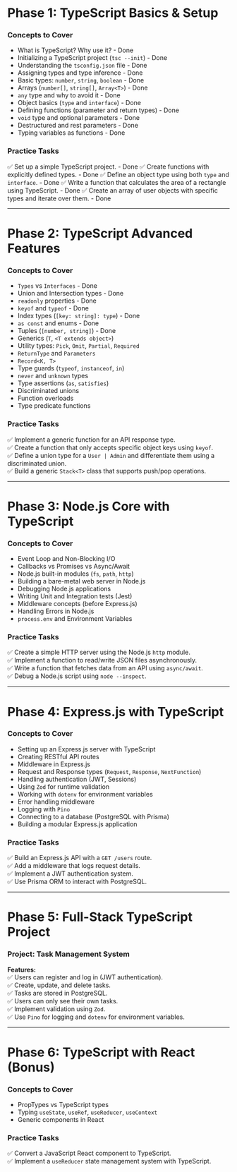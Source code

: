 # **Phase 1: TypeScript Basics & Setup**
### **Concepts to Cover**
- What is TypeScript? Why use it? - Done
- Initializing a TypeScript project (`tsc --init`) - Done
- Understanding the `tsconfig.json` file - Done 
- Assigning types and type inference - Done 
- Basic types: `number`, `string`, `boolean` - Done
- Arrays (`number[]`, `string[]`, `Array<T>`) - Done
- `any` type and why to avoid it - Done
- Object basics (`type` and `interface`) - Done
- Defining functions (parameter and return types) - Done
- `void` type and optional parameters - Done
- Destructured and rest parameters - Done
- Typing variables as functions - Done

### **Practice Tasks**
✅ Set up a simple TypeScript project.  - Done
✅ Create functions with explicitly defined types. - Done
✅ Define an object type using both `type` and `interface`.  - Done
✅ Write a function that calculates the area of a rectangle using TypeScript.  - Done
✅ Create an array of user objects with specific types and iterate over them.  - Done

---

# **Phase 2: TypeScript Advanced Features**
### **Concepts to Cover**
- `Types` vs `Interfaces` - Done
- Union and Intersection types - Done
- `readonly` properties - Done
- `keyof` and `typeof` - Done
- Index types (`[key: string]: type`) - Done
- `as const` and enums - Done
- Tuples (`[number, string]`) - Done
- Generics (`T`, `<T extends object>`)
- Utility types: `Pick`, `Omit`, `Partial`, `Required`
- `ReturnType` and `Parameters`
- `Record<K, T>`
- Type guards (`typeof`, `instanceof`, `in`)
- `never` and `unknown` types
- Type assertions (`as`, `satisfies`)
- Discriminated unions
- Function overloads
- Type predicate functions

### **Practice Tasks**
✅ Implement a generic function for an API response type.  
✅ Create a function that only accepts specific object keys using `keyof`.  
✅ Define a union type for a `User | Admin` and differentiate them using a discriminated union.  
✅ Build a generic `Stack<T>` class that supports push/pop operations.  

---

# **Phase 3: Node.js Core with TypeScript**
### **Concepts to Cover**
- Event Loop and Non-Blocking I/O
- Callbacks vs Promises vs Async/Await
- Node.js built-in modules (`fs`, `path`, `http`)
- Building a bare-metal web server in Node.js
- Debugging Node.js applications
- Writing Unit and Integration tests (Jest)
- Middleware concepts (before Express.js)
- Handling Errors in Node.js
- `process.env` and Environment Variables

### **Practice Tasks**
✅ Create a simple HTTP server using the Node.js `http` module.  
✅ Implement a function to read/write JSON files asynchronously.  
✅ Write a function that fetches data from an API using `async/await`.  
✅ Debug a Node.js script using `node --inspect`.  

---

# **Phase 4: Express.js with TypeScript**
### **Concepts to Cover**
- Setting up an Express.js server with TypeScript
- Creating RESTful API routes
- Middleware in Express.js
- Request and Response types (`Request`, `Response`, `NextFunction`)
- Handling authentication (JWT, Sessions)
- Using `Zod` for runtime validation
- Working with `dotenv` for environment variables
- Error handling middleware
- Logging with `Pino`
- Connecting to a database (PostgreSQL with Prisma)
- Building a modular Express.js application

### **Practice Tasks**
✅ Build an Express.js API with a `GET /users` route.  
✅ Add a middleware that logs request details.  
✅ Implement a JWT authentication system.  
✅ Use Prisma ORM to interact with PostgreSQL.  

---

# **Phase 5: Full-Stack TypeScript Project**
### **Project: Task Management System**
**Features:**  
✅ Users can register and log in (JWT authentication).  
✅ Create, update, and delete tasks.  
✅ Tasks are stored in PostgreSQL.  
✅ Users can only see their own tasks.  
✅ Implement validation using `Zod`.  
✅ Use `Pino` for logging and `dotenv` for environment variables.  

---

# **Phase 6: TypeScript with React (Bonus)**
### **Concepts to Cover**
- PropTypes vs TypeScript types
- Typing `useState`, `useRef`, `useReducer`, `useContext`
- Generic components in React

### **Practice Tasks**
✅ Convert a JavaScript React component to TypeScript.  
✅ Implement a `useReducer` state management system with TypeScript.  
